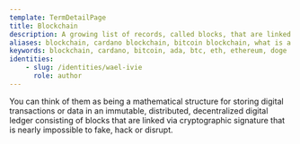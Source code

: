 ```yaml
---
template: TermDetailPage
title: Blockchain
description: A growing list of records, called blocks, that are linked using cryptography. Each block contains a cryptographic hash of the previous block, a timestamp, and transaction data. Blockchain is a fundamental system underpinning cryptocurrencies, acting as the public transaction ledger.
aliases: blockchain, cardano blockchain, bitcoin blockchain, what is a blockchain, cryptocurrency blockchains, blockchain developer, ledger, block, proof-of-work blockchain, proof-of-stake blockchain, proof-of-work blockchains, proof-of-stake blockchains, ethereum, doge coin, doge
keywords: blockchain, cardano, bitcoin, ada, btc, eth, ethereum, doge 
identities: 
    - slug: /identities/wael-ivie
      role: author
---
```


You can think of them as being a mathematical structure for storing digital transactions or data in an immutable, distributed, decentralized digital ledger consisting of blocks that are linked via cryptographic signature that is nearly impossible to fake, hack or disrupt.